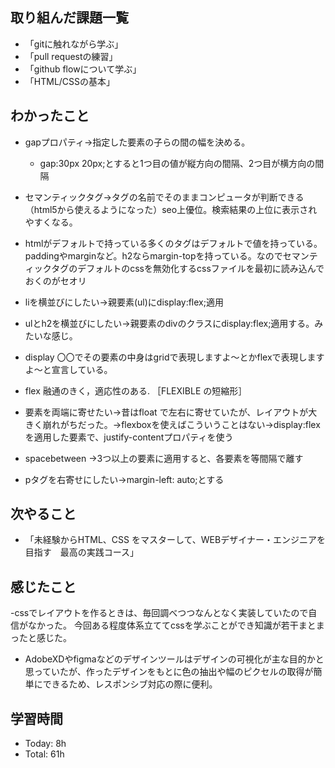 ## 取り組んだ課題一覧
- 「gitに触れながら学ぶ」
- 「pull requestの練習」
- 「github flowについて学ぶ」
- 「HTML/CSSの基本」

## わかったこと
- gapプロパティ→指定した要素の子らの間の幅を決める。
  -  gap:30px 20px;とすると1つ目の値が縦方向の間隔、2つ目が横方向の間隔
- セマンティックタグ→タグの名前でそのままコンピュータが判断できる（html5から使えるようになった）seo上優位。検索結果の上位に表示されやすくなる。

- htmlがデフォルトで持っている多くのタグはデフォルトで値を持っている。paddingやmarginなど。h2ならmargin-topを持っている。なのでセマンティックタグのデフォルトのcssを無効化するcssファイルを最初に読み込んでおくのがセオリ
- liを横並びにしたい→親要素(ul)にdisplay:flex;適用
- ulとh2を横並びにしたい→親要素のdivのクラスにdisplay:flex;適用する。みたいな感じ。
- display 〇〇でその要素の中身はgridで表現しますよ～とかflexで表現しますよ～と宣言している。
- flex 融通のきく，適応性のある. ［FLEXIBLE の短縮形］
- 要素を両端に寄せたい→昔はfloat で左右に寄せていたが、レイアウトが大きく崩れがちだった。→flexboxを使えばこういうことはない→display:flexを適用した要素で、justify-contentプロパティを使う
- spacebetween →3つ以上の要素に適用すると、各要素を等間隔で離す
- pタグを右寄せにしたい→margin-left: auto;とする
## 次やること
- 「未経験からHTML、CSS をマスターして、WEBデザイナー・エンジニアを目指す　最高の実践コース」
## 感じたこと
-cssでレイアウトを作るときは、毎回調べつつなんとなく実装していたので自信がなかった。
今回ある程度体系立ててcssを学ぶことができ知識が若干まとまったと感じた。
- AdobeXDやfigmaなどのデザインツールはデザインの可視化が主な目的かと思っていたが、作ったデザインをもとに色の抽出や幅のピクセルの取得が簡単にできるため、レスポンシブ対応の際に便利。
## 学習時間
- Today: 8h
- Total: 61h

